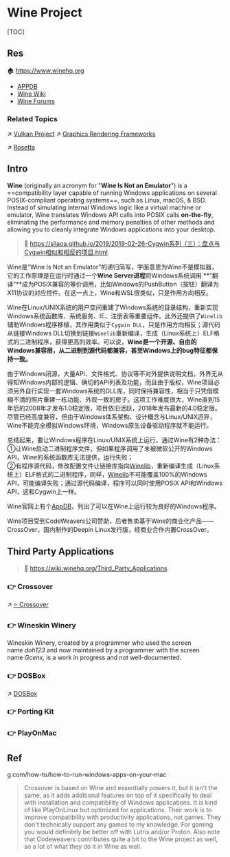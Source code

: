 # Wine Project

[TOC]



## Res
🏠 https://www.winehq.org
- [APPDB](https://appdb.winehq.org)
- [Wine Wiki](https://wiki.winehq.org/Main_Page)
- [Wine Forums](https://forum.winehq.org)

### Related Topics
↗ [Vulkan Project](../../../../../Software%20Engineering/🧩%20Graphics%20Rendering%20Frameworks/Vulkan%20Project/Vulkan%20Project.md)
↗ [Graphics Rendering Frameworks](../../../../../Software%20Engineering/🧩%20Graphics%20Rendering%20Frameworks/Graphics%20Rendering%20Frameworks.md)

↗ [Rosetta](../Rosetta.md)



## Intro
**Wine** (originally an acronym for "**Wine Is Not an Emulator**") is a ==compatibility layer capable of running Windows applications on several POSIX-compliant operating systems==, such as Linux, macOS, & BSD. Instead of simulating internal Windows logic like a virtual machine or emulator, Wine translates Windows API calls into POSIX calls **on-the-fly**, eliminating the performance and memory penalties of other methods and allowing you to cleanly integrate Windows applications into your desktop.

> 🔗 https://silaoa.github.io/2019/2019-02-26-Cygwin系列（三）：盘点与Cygwin相似和相反的项目.html

Wine是“Wine Is Not an Emulator”的递归简写，字面意思为Wine不是模拟器，它的工作原理是在运行时通过一个**Wine Server进程**将Windows系统调用 **“翻译”**成为POSIX兼容的等价调用，比如Windows的PushButton（按钮）翻译为X11协议的对应控件。在这一点上，Wine和WSL很类似，只是作用方向相反。

Wine在Linux/UNIX系统的用户空间重建了Windows系统的目录结构，重新实现Windows系统函数库、系统服务、IE、注册表等重要组件。此外还提供了`Winelib`辅助Windows程序移植，其作用类似于`Cygwin DLL`，只是作用方向相反；源代码从链接Windows DLL切换到链接`Winelib`重新编译，生成（Linux系统上）ELF格式的二进制程序，获得更高的效率。可以说，**Wine是一个开源、自由的Windows兼容层，从二进制到源代码都兼容，甚至Windows上的bug特征都保持一致。**

由于Windows闭源，大量API、文件格式、协议等不对外提供说明文档，外界无从得知Windows内部的逻辑、确切的API列表及功能，而且由于版权，Wine项目必须另外自行实现一套Windows系统的DLL库，同时保持兼容性，相当于只凭借模糊不清的照片重建一栋功能、外观一致的房子。这项工作难度很大，Wine直到15年后的2008年才发布1.0稳定版，项目依旧活跃，2018年发布最新的4.0稳定版。尽管已经高度兼容，但由于Windows体系架构、设计概念与Linux/UNIX迥异，Wine不能完全模拟Windows环境，Windows原生设备驱动程序就不能运行。

总结起来，要让Windows程序在Linux/UNIX系统上运行，通过Wine有2种办法：  
①让Wine启动二进制程序文件，但如果程序调用了未被微软公开的Windows API，Wine的系统函数库无法提供，运行失败；  
②有程序源代码，修改配置文件让链接库指向[Winelib](https://wiki.winehq.org/Winelib_User%27s_Guide)，重新编译生成（Linux系统上）ELF格式的二进制程序，同样，[Winelib](https://wiki.winehq.org/Winelib_User%27s_Guide)不可能覆盖100%的Windows API，可能编译失败；通过源代码编译，程序可以同时使用POSIX API和Windows API，这和Cygwin上一样。

Wine官网上有个[AppDB](https://appdb.winehq.org/)，列出了可以在Wine上运行较为良好的Windows程序。

Wine项目受到CodeWeavers公司赞助，后者售卖基于Wine的商业化产品——CrossOver，国内制作的Deepin Linux发行版，经商业合作内置CrossOver。



## Third Party Applications
> 🔗 https://wiki.winehq.org/Third_Party_Applications

### 👉 Crossover
↗ [⭐️ Crossover](Third-party%20Wine%20App/⭐️%20Crossover.md)


### 👉 Wineskin Winery
Wineskin Winery, created by a programmer who used the screen name _doh123_ and now maintained by a programmer with the screen name _Gcenx,_ is a work in progress and not well-documented.


### 👉 DOSBox
↗ [DOSBox](Third-party%20Wine%20App/DOSBox.md)


### 👉 Porting Kit


### 👉 PlayOnMac



## Ref
[Win project | Wikipedia]: https://zh.wikipedia.org/wiki/Wine

[Get the Best of Both Worlds: How to Run Windows Apps on Your Mac]: https://www.pcma
g.com/how-to/how-to-run-windows-apps-on-your-mac

[CodeWeavers's CrossOver instead of Wine? | Reddit]: https://www.reddit.com/r/linux_gaming/comments/mcsxq3/comment/gs75jyw/?utm_source=share&utm_medium=web2x&context=3

> Crossover is based on Wine and essentially powers it, but it isn't the same, as it adds additional features on top of it specifically to deal with installation and compatibility of Windows applications. It is kind of like PlayOnLinux but optimized for applications. Their work is to improve compatibility with productivity applications, not games. They don't technically support any games to my knowledge. For gaming you would definitely be better off with Lutris and/or Proton. Also note that Codeweavers contributes quite a bit to the Wine project as well, so a lot of what they do it in Wine as well.
